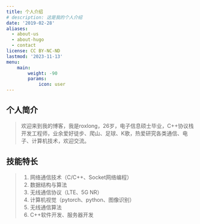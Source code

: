 ```yaml
---
title: 个人介绍
# description: 这是我的个人介绍
date: '2019-02-28'
aliases:
  - about-us
  - about-hugo
  - contact
license: CC BY-NC-ND
lastmod: '2023-11-13'
menu:
    main: 
        weight: -90
        params:
            icon: user
---
```


## 个人简介

> 欢迎来到我的博客，我是roxlong，26岁，电子信息硕士毕业，C++协议栈开发工程师，业余爱好徒步、爬山、足球、K歌，热爱研究各类通信、电子、计算机技术，欢迎交流。

## 技能特长
>1. 网络通信技术（C/C++、Socket网络编程）
>2. 数据结构与算法
>3. 无线通信协议（LTE、5G NR）
>4. 计算机视觉（pytorch、python、图像识别）
>5. 无线通信算法
>6. C++软件开发、服务器开发

